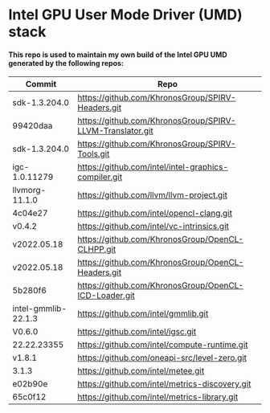 # Intel GPU User Mode Driver (UMD) stack

#### This repo is used to maintain my own build of the Intel GPU UMD generated by the following repos: 

| Commit                | Repo                                                          |
| --------------------- | ------------------------------------------------------------- |
|         sdk-1.3.204.0 | https://github.com/KhronosGroup/SPIRV-Headers.git             |
|              99420daa | https://github.com/KhronosGroup/SPIRV-LLVM-Translator.git     |
|         sdk-1.3.204.0 | https://github.com/KhronosGroup/SPIRV-Tools.git               |
|         igc-1.0.11279 | https://github.com/intel/intel-graphics-compiler.git          |
|        llvmorg-11.1.0 | https://github.com/llvm/llvm-project.git                      |
|               4c04e27 | https://github.com/intel/opencl-clang.git                     |
|                v0.4.2 | https://github.com/intel/vc-intrinsics.git                    |
|           v2022.05.18 | https://github.com/KhronosGroup/OpenCL-CLHPP.git              |
|           v2022.05.18 | https://github.com/KhronosGroup/OpenCL-Headers.git            |
|               5b280f6 | https://github.com/KhronosGroup/OpenCL-ICD-Loader.git         |
|   intel-gmmlib-22.1.3 | https://github.com/intel/gmmlib.git                           |
|                V0.6.0 | https://github.com/intel/igsc.git                             |
|           22.22.23355 | https://github.com/intel/compute-runtime.git                  |
|                v1.8.1 | https://github.com/oneapi-src/level-zero.git                  |
|                 3.1.3 | https://github.com/intel/metee.git                            |
|               e02b90e | https://github.com/intel/metrics-discovery.git                |
|               65c0f12 | https://github.com/intel/metrics-library.git                  |
